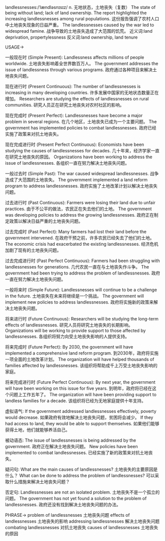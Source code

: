 landlessnesses:/ˈlændləsnɪsɪz/
n.
无地状态，土地丧失（复数）
The state of being without land; lack of land ownership.
The report highlighted the increasing landlessnesses among rural populations.  这份报告强调了农村人口中土地丧失现象的日益严重。
The landlessnesses caused by the war led to widespread famine. 战争导致的土地丧失造成了大范围的饥荒。
近义词:land deprivation, propertylessness
反义词:land ownership, land tenure


USAGE->

一般现在时 (Simple Present):
Landlessness affects millions of people worldwide. 土地丧失影响着全世界数百万人。
The government addresses the issue of landlessness through various programs. 政府通过各种项目来解决土地丧失问题。

现在进行时 (Present Continuous):
The number of landlessnesses is increasing in many developing countries. 许多发展中国家的无地状态数量正在增加。
Researchers are studying the effects of landlessnesses on rural communities. 研究人员正在研究土地丧失对农村社区的影响。

现在完成时 (Present Perfect):
Landlessnesses have become a major problem in several regions. 在几个地区，土地丧失已成为一个主要问题。
The government has implemented policies to combat landlessnesses. 政府已经实施了政策来对抗土地丧失。

现在完成进行时 (Present Perfect Continuous):
Economists have been studying the causes of landlessnesses for decades.  几十年来，经济学家一直在研究土地丧失的原因。
Organizations have been working to address the issue of landlessnesses.  各组织一直在努力解决土地丧失问题。

一般过去时 (Simple Past):
The war caused widespread landlessnesses. 战争造成了大范围的土地丧失。
The government implemented a land reform program to address landlessnesses. 政府实施了土地改革计划以解决土地丧失问题。


过去进行时 (Past Continuous):
Farmers were losing their land due to unfair practices. 由于不公平的做法，农民正在失去他们的土地。
The government was developing policies to address the growing landlessnesses. 政府正在制定政策以解决日益严重的土地丧失问题。


过去完成时 (Past Perfect):
Many farmers had lost their land before the government intervened. 在政府干预之前，许多农民已经失去了他们的土地。
The economic crisis had exacerbated the existing landlessnesses. 经济危机加剧了现有的土地丧失问题。


过去完成进行时 (Past Perfect Continuous):
Farmers had been struggling with landlessnesses for generations. 几代农民一直在与土地丧失作斗争。
The government had been trying to address the problem of landlessnesses. 政府一直在努力解决土地丧失问题。



一般将来时 (Simple Future):
Landlessnesses will continue to be a challenge in the future. 土地丧失在未来将继续是一个挑战。
The government will implement new policies to address landlessnesses. 政府将实施新的政策来解决土地丧失问题。


将来进行时 (Future Continuous):
Researchers will be studying the long-term effects of landlessnesses.  研究人员将研究土地丧失的长期影响。
Organizations will be working to provide support to those affected by landlessnesses. 各组织将努力向受土地丧失影响的人提供支持。



将来完成时 (Future Perfect):
By 2030, the government will have implemented a comprehensive land reform program. 到2030年，政府将实施一项全面的土地改革计划。
The organization will have helped thousands of families affected by landlessnesses. 该组织将帮助成千上万受土地丧失影响的家庭。



将来完成进行时 (Future Perfect Continuous):
By next year, the government will have been working on this issue for five years. 到明年，政府将已经在这个问题上工作五年了。
The organization will have been providing support to landless families for a decade.  该组织将已经为无地家庭提供十年支持。


虚拟语气:
If the government addressed landlessnesses effectively, poverty would decrease. 如果政府有效地解决土地丧失问题，贫困将会减少。
If they had access to land, they would be able to support themselves. 如果他们能够获得土地，他们就能够养活自己。


被动语态:
The issue of landlessnesses is being addressed by the government. 政府正在解决土地丧失问题。
New policies have been implemented to combat landlessnesses. 已经实施了新的政策来对抗土地丧失。


疑问句:
What are the main causes of landlessnesses? 土地丧失的主要原因是什么？
What can be done to address the problem of landlessnesses? 可以采取什么措施来解决土地丧失问题？


否定句:
Landlessnesses are not an isolated problem. 土地丧失不是一个孤立的问题。
The government has not yet found a solution to the problem of landlessnesses. 政府还没有找到解决土地丧失问题的办法。

PHRASE->
problem of landlessnesses 土地丧失问题
effects of landlessnesses 土地丧失的影响
addressing landlessnesses 解决土地丧失问题
combating landlessnesses 对抗土地丧失
causes of landlessnesses 土地丧失的原因
